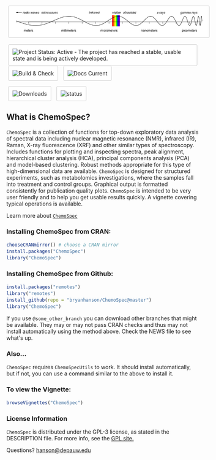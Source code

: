 <style>
img {
  background-color: #FFFFFF;
  padding: 10px;
  border: 1px solid #DDDDDD;
  border-radius: 3px;
  border: 1px solid #CCCCCC;
  margin: 0 5px;
}
</style>

<img src="man/figures/Banner.png"/>

![Project Status: Active - The project has reached a stable, usable state and is being actively developed.](http://www.repostatus.org/badges/latest/active.svg) ![Build & Check](https://github.com/bryanhanson/ChemoSpec/workflows/R-CMD-build-check/badge.svg) ![Docs Current](https://github.com/bryanhanson/ChemoSpec/workflows/Update-Pkgdown-Site/badge.svg)

![Downloads](https://cranlogs.r-pkg.org/badges/ChemoSpec) ![status](https://tinyverse.netlify.com/badge/ChemoSpec)

## What is ChemoSpec?

`ChemoSpec` is a collection of functions for top-down exploratory data analysis of spectral data including nuclear magnetic resonance (NMR), infrared (IR), Raman, X-ray fluorescence (XRF) and other similar types of spectroscopy. Includes functions for plotting and inspecting spectra, peak alignment, hierarchical cluster analysis (HCA), principal components analysis (PCA) and model-based clustering. Robust methods appropriate for this type of high-dimensional data are available. `ChemoSpec` is designed for structured experiments, such as metabolomics investigations, where the samples fall into treatment and control groups. Graphical output is formatted consistently for publication quality plots. `ChemoSpec` is intended to be very user friendly and to help you get usable results quickly. A vignette covering typical operations is available.

Learn more about [`ChemoSpec`](https://bryanhanson.github.io/ChemoSpec/)

### Installing ChemoSpec from CRAN:

````r
chooseCRANmirror() # choose a CRAN mirror
install.packages("ChemoSpec")
library("ChemoSpec")
````

### Installing ChemoSpec from Github:

````r
install.packages("remotes")
library("remotes")
install_github(repo = "bryanhanson/ChemoSpec@master")
library("ChemoSpec")
````

If you use `@some_other_branch` you can download other branches that might be available.  They may or may not pass CRAN checks and thus may not install automatically using the method above.  Check the NEWS file to see what's up.

### Also...

`ChemoSpec` requires `ChemoSpecUtils` to work.  It should install automatically, but if not, you can use a command similar to the above to install it.

### To view the Vignette:

````r
browseVignettes("ChemoSpec")
````

### License Information

`ChemoSpec` is distributed under the GPL-3 license, as stated in the DESCRIPTION file.  For more info, see the [GPL site.](https://gnu.org/licenses/gpl.html)

Questions?  hanson@depauw.edu
